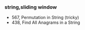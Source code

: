 ### string,sliding window
- 567, Permutation in String (tricky) 
- 438, Find All Anagrams in a String

